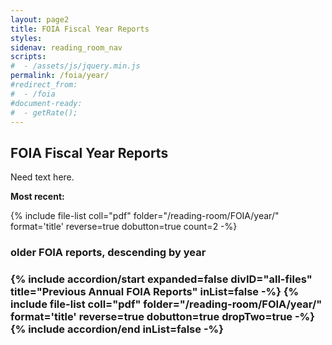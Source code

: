 ```yaml
---
layout: page2
title: FOIA Fiscal Year Reports
styles:
sidenav: reading_room_nav
scripts:
#  - /assets/js/jquery.min.js
permalink: /foia/year/
#redirect_from:
#  - /foia
#document-ready:
#  - getRate();
---
```


## FOIA Fiscal Year Reports

Need text here.


__Most recent:__

{% include file-list coll="pdf" folder="/reading-room/FOIA/year/" format='title' reverse=true dobutton=true count=2 -%}

<h3 class="usa-sr-only">older FOIA reports, descending by year<h3>
<div class="usa-accordion">
{% include accordion/start expanded=false divID="all-files" title="Previous Annual FOIA Reports" inList=false -%}
{% include file-list coll="pdf" folder="/reading-room/FOIA/year/" format='title' reverse=true dobutton=true dropTwo=true -%}
{% include accordion/end  inList=false -%}
</div>


<!-- CONTENT END -->
